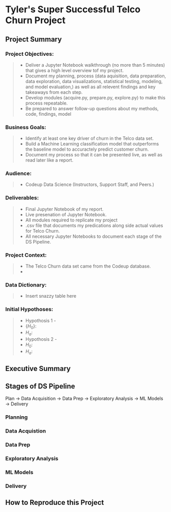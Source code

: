 # Tyler's Super Successful Telco Churn Project

## Project Summary

### Project Objectives:
> - Deliver a Jupyter Notebook walkthrough (no more than 5 minutes) that gives a high level overview tof my project.
> - Document my planning, process (data aquisition, data preparation, data exploration, data visualizations, statistical testing, modeling, and model evaluation,) as well as all relevent findings and key takeaways from each step.
> - Develop modules (acquire.py, prepare.py, explore.py) to make this process repeatable.
> - Be prepared to answer follow-up questions about my methods, code, findings, model

### Business Goals:
> - Identify at least one key driver of churn in the Telco data set.
> - Build a Machine Learning classification model that outperforms the baseline model to accuractely predict customer churn.
> - Document my process so that it can be presented live, as well as read later like a report.

### Audience:
> - Codeup Data Science (Instructors, Support Staff, and Peers.)

### Deliverables:
> - Final Jupyter Notebook of my report.
> - Live presenation of Jupyter Notebook.
> - All modules required to replicate my project
> - .csv file that documents my predications along side actual values for Telco Churn.
> - All necessary Jupyter Notebooks to document each stage of the DS Pipeline.

### Project Context:
> - The Telco Churn data set came from the Codeup database.
> - 

### Data Dictionary:
> - Insert snazzy table here

### Initial Hypothoses:
> - Hypothosis 1 - 
> - {$H_0$}: 
> - $H_a$: 
> - Hypothosis 2 -
> - $H_0$:
> - $H_a$:

## Executive Summary

## Stages of DS Pipeline
Plan -> Data Acquisition -> Data Prep -> Exploratory Analysis -> ML Models -> Delivery

### Planning

### Data Acquistion

### Data Prep

### Exploratory Analysis

### ML Models

### Delivery

## How to Reproduce this Project
